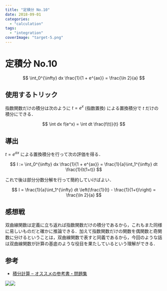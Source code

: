 ```yaml
---
title: "定積分 No.10"
date: 2018-09-01
categories: 
  - "calculation"
tags: 
  - "integration"
coverImage: "target-5.png"
---
```


# 定積分 No.10

$$ \int_0^{\infty} dx \frac{1}{1 + e^{ax}} = \frac{\ln 2}{a} $$

## 使用するトリック

指数関数だけの積分は次のように $t=e^x$ (指数置換) による置換積分で $t$ だけの積分にできる．

$$ \int dx f(e^x) = \int dt \frac{f(t)}{t} $$

## 導出

$t=e^{ax}$ による置換積分を行って次の評価を得る．

$$ I := \int_0^{\infty} dx \frac{1}{1 + e^{ax}} = \frac{1}{a}\int_1^{\infty} dt \frac{1}{t(1+t)} $$

これで後は部分分数分解を行って簡約していけばよい．

$$ I = \frac{1}{a}\int_1^{\infty} dt \left(\frac{1}{t} - \frac{1}{1+t}\right) = \frac{\ln 2}{a} $$

## 感想戦

双曲線関数は定義に立ち返れば指数関数だけの積分であるから，これもまた同様に易しいものだと確かに推論できる．加えて指数関数だけの関数を偶関数と奇関数に分けるということは，双曲線関数で表すと同義であるから，今回のような話は双曲線関数が計算の基底のような役目を果たしているという理解ができる．

## 参考

- [積分計算 – オススメの参考書・問題集](https://mathrelish.com/calculation/recommended-books-in-integral-calculus)

[![](images/q)](https://www.amazon.co.jp/gp/product/1493912763/ref=as_li_ss_il?ie=UTF8&linkCode=li3&tag=alexandritefi-22&linkId=a5286db3f4f2b51f66db8f1437793841&language=ja_JP)![](images/ir)

<script type="text/javascript">amzn_assoc_ad_type ="responsive_search_widget"; amzn_assoc_tracking_id ="alexandritefi-22"; amzn_assoc_marketplace ="amazon"; amzn_assoc_region ="JP"; amzn_assoc_placement =""; amzn_assoc_search_type = "search_widget";amzn_assoc_width ="auto"; amzn_assoc_height ="auto"; amzn_assoc_default_search_category =""; amzn_assoc_default_search_key ="積分";amzn_assoc_theme ="light"; amzn_assoc_bg_color ="FFFFFF";</script>

<script src="//z-fe.amazon-adsystem.com/widgets/q?ServiceVersion=20070822&amp;Operation=GetScript&amp;ID=OneJS&amp;WS=1&amp;Marketplace=JP"></script>
